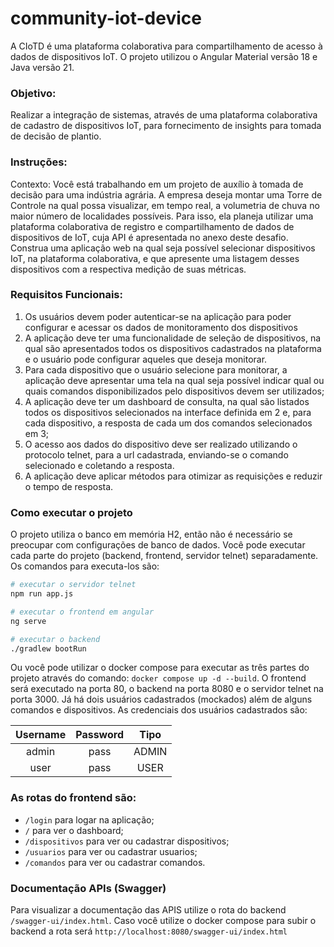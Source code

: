 # community-iot-device

A CIoTD é uma plataforma colaborativa para compartilhamento de acesso à dados de dispositivos IoT. O projeto utilizou o
Angular Material versão 18 e Java versão 21.

### Objetivo:

Realizar a integração de sistemas, através de uma plataforma colaborativa de cadastro de dispositivos IoT, para
fornecimento de insights para tomada de decisão de plantio.

### Instruções:

Contexto: Você está trabalhando em um projeto de auxílio à tomada de decisão para uma indústria agrária. A empresa
deseja montar uma Torre de Controle na qual possa visualizar, em tempo real, a volumetria de chuva no maior número de
localidades possíveis. Para isso, ela planeja utilizar uma plataforma colaborativa de registro e compartilhamento de
dados de dispositivos de IoT, cuja API é apresentada no anexo deste desafio. Construa uma aplicação web na qual seja
possível selecionar dispositivos IoT, na plataforma colaborativa, e que apresente uma listagem desses dispositivos com a
respectiva medição de suas métricas.

### Requisitos Funcionais:

1. Os usuários devem poder autenticar-se na aplicação para poder configurar e acessar os dados de monitoramento dos
   dispositivos
2. A aplicação deve ter uma funcionalidade de seleção de dispositivos, na qual são apresentados todos os dispositivos
   cadastrados na plataforma e o usuário pode configurar aqueles que deseja monitorar.
3. Para cada dispositivo que o usuário selecione para monitorar, a aplicação deve apresentar uma tela na qual seja
   possível indicar qual ou quais comandos disponibilizados pelo dispositivos devem ser utilizados;
4. A aplicação deve ter um dashboard de consulta, na qual são listados todos os dispositivos selecionados na interface
   definida em 2 e, para cada dispositivo, a resposta de cada um dos comandos selecionados em 3;
5. O acesso aos dados do dispositivo deve ser realizado utilizando o protocolo telnet, para a url cadastrada,
   enviando-se o comando selecionado e coletando a resposta.
6. A aplicação deve aplicar métodos para otimizar as requisições e reduzir o tempo de resposta.

### Como executar o projeto

O projeto utiliza o banco em memória H2, então não é necessário se preocupar com configurações de banco de dados. Você
pode executar cada parte do projeto (backend, frontend, servidor telnet) separadamente.
Os comandos para executa-los são:

```bash
# executar o servidor telnet
npm run app.js

# executar o frontend em angular
ng serve

# executar o backend
./gradlew bootRun
```

Ou você pode utilizar o docker compose para executar as três partes do projeto através do comando:
`docker compose up -d --build`. O frontend será executado na porta 80, o
backend na porta 8080 e o servidor telnet na porta 3000. Já há dois usuários cadastrados (mockados)
além de alguns comandos e dispositivos. As credenciais dos usuários cadastrados são:

| Username | Password | Tipo  |
|:--------:|:--------:|:-----:|
|  admin   |   pass   | ADMIN |
|   user   |   pass   | USER  |

### As rotas do frontend são:

* `/login` para logar na aplicação;
* `/` para ver o dashboard;
* `/dispositivos` para ver ou cadastrar dispositivos;
* `/usuarios` para ver ou cadastrar usuarios;
* `/comandos` para ver ou cadastrar comandos.

### Documentação APIs (Swagger)

Para visualizar a documentação das APIS utilize o rota do backend `/swagger-ui/index.html`. Caso você utilize o docker
compose para subir o backend a rota será `http://localhost:8080/swagger-ui/index.html`

